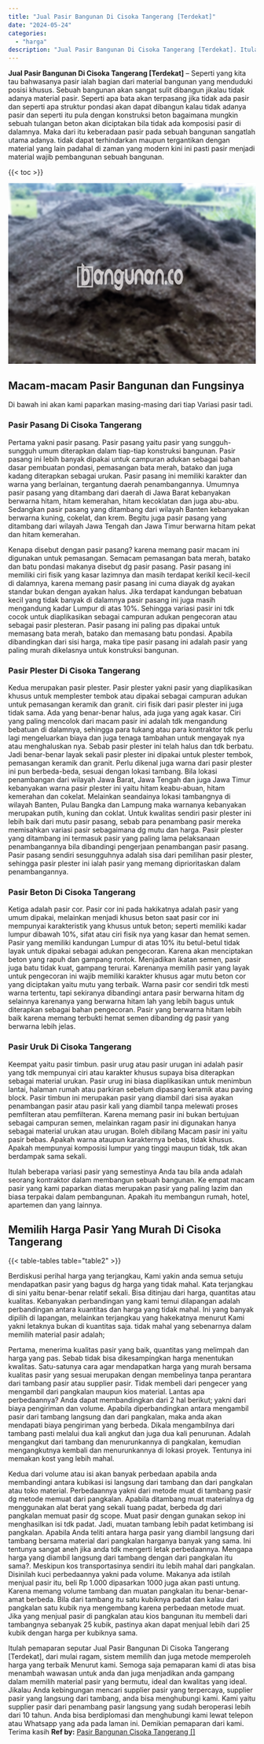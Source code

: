 ```yaml
---
title: "Jual Pasir Bangunan Di Cisoka Tangerang [Terdekat]"
date: "2024-05-24"
categories: 
  - "harga"
description: "Jual Pasir Bangunan Di Cisoka Tangerang [Terdekat]. Itulah pemaparan seputar Jual Pasir Bangunan Di Cisoka Tangerang [Terdekat], dari mulai ragam, sistem m..."
---
```


**Jual Pasir Bangunan Di Cisoka Tangerang \[Terdekat\]** – Seperti yang kita tau bahwasanya pasir ialah bagian dari material bangunan yang menduduki posisi khusus. Sebuah bangunan akan sangat sulit dibangun jikalau tidak adanya material pasir. Seperti apa bata akan terpasang jika tidak ada pasir dan seperti apa struktur pondasi akan dapat dibangun kalau tidak adanya pasir dan seperti itu pula dengan konstruksi beton bagaimana mungkin sebuah tulangan beton akan diciptakan bila tidak ada komposisi pasir di dalamnya. Maka dari itu keberadaan pasir pada sebuah bangunan sangatlah utama adanya. tidak dapat terhindarkan maupun tergantikan dengan material yang lain padahal di zaman yang modern kini ini pasti pasir menjadi material wajib pembangunan sebuah bangunan.

{{< toc >}}

![Jual Pasir Bangunan Di Cisoka Tangerang [Terdekat]](/images/jual-pasir-bangunan-38.png)

## Macam-macam Pasir Bangunan dan Fungsinya

Di bawah ini akan kami paparkan masing-masing dari tiap Variasi pasir tadi.

### Pasir Pasang Di Cisoka Tangerang

Pertama yakni pasir pasang. Pasir pasang yaitu pasir yang sungguh-sungguh umum diterapkan dalam tiap-tiap konstruksi bangunan. Pasir pasang ini lebih banyak dipakai untuk campuran adukan sebagai bahan dasar pembuatan pondasi, pemasangan bata merah, batako dan juga kadang diterapkan sebagai urukan. Pasir pasang ini memiliki karakter dan warna yang berlainan, tergantung daerah penambangannya. Umumnya pasir pasang yang ditambang dari daerah di Jawa Barat kebanyakan berwarna hitam, hitam kemerahan, hitam kecoklatan dan juga abu-abu. Sedangkan pasir pasang yang ditambang dari wilayah Banten kebanyakan berwarna kuning, cokelat, dan krem. Begitu juga pasir pasang yang ditambang dari wilayah Jawa Tengah dan Jawa Timur berwarna hitam pekat dan hitam kemerahan.

Kenapa disebut dengan pasir pasang? karena memang pasir macam ini digunakan untuk pemasangan. Semacam pemasangan bata merah, batako dan batu pondasi makanya disebut dg pasir pasang. Pasir pasang ini memiliki ciri fisik yang kasar lazimnya dan masih terdapat kerikil kecil-kecil di dalamnya, karena memang pasir pasang ini cuma diayak dg ayakan standar bukan dengan ayakan halus. Jika terdapat kandungan bebatuan kecil yang tidak banyak di dalamnya pasir pasang ini juga masih mengandung kadar Lumpur di atas 10%. Sehingga variasi pasir ini tdk cocok untuk diaplikasikan sebagai campuran adukan pengecoran atau sebagai pasir plesteran. Pasir pasang ini paling pas dipakai untuk memasang bata merah, batako dan memasang batu pondasi. Apabila dibandingkan dari sisi harga, maka tipe pasir pasang ini adalah pasir yang paling murah dikelasnya untuk konstruksi bangunan.

### Pasir Plester Di Cisoka Tangerang

Kedua merupakan pasir plester. Pasir plester yakni pasir yang diaplikasikan khusus untuk memplester tembok atau dipakai sebagai campuran adukan untuk pemasangan keramik dan granit. ciri fisik dari pasir plester ini juga tidak sama. Ada yang benar-benar halus, ada juga yang agak kasar. Ciri yang paling mencolok dari macam pasir ini adalah tdk mengandung bebatuan di dalamnya, sehingga para tukang atau para kontraktor tdk perlu lagi mengeluarkan biaya dan juga tenaga tambahan untuk mengayak nya atau menghaluskan nya. Sebab pasir plester ini telah halus dan tdk berbatu. Jadi benar-benar layak sekali pasir plester ini dipakai untuk plester tembok, pemasangan keramik dan granit. Perlu dikenal juga warna dari pasir plester ini pun berbeda-beda, sesuai dengan lokasi tambang. Bila lokasi penambangan dari wilayah Jawa Barat, Jawa Tengah dan juga Jawa Timur kebanyakan warna pasir plester ini yaitu hitam keabu-abuan, hitam kemerahan dan cokelat. Melainkan seandainya lokasi tambangnya di wilayah Banten, Pulau Bangka dan Lampung maka warnanya kebanyakan merupakan putih, kuning dan coklat. Untuk kwalitas sendiri pasir plester ini lebih baik dari mutu pasir pasang, sebab para penambang pasir mereka memisahkan variasi pasir sebagaimana dg mutu dan harga. Pasir plester yang ditambang ini termasuk pasir yang paling lama pelaksanaan penambangannya bila dibandingi pengerjaan penambangan pasir pasang. Pasir pasang sendiri sesungguhnya adalah sisa dari pemilihan pasir plester, sehingga pasir plester ini ialah pasir yang memang diprioritaskan dalam penambangannya.

### Pasir Beton Di Cisoka Tangerang

Ketiga adalah pasir cor. Pasir cor ini pada hakikatnya adalah pasir yang umum dipakai, melainkan menjadi khusus beton saat pasir cor ini mempunyai karakteristik yang khusus untuk beton; seperti memiliki kadar lumpur dibawah 10%, sifat atau ciri fisik nya yang kasar dan hemat semen. Pasir yang memiliki kandungan Lumpur di atas 10% itu betul-betul tidak layak untuk dipakai sebagai adukan pengecoran. Karena akan menciptakan beton yang rapuh dan gampang rontok. Menjadikan ikatan semen, pasir juga batu tidak kuat, gampang terurai. Karenanya memilih pasir yang layak untuk pengecoran ini wajib memiliki karakter khusus agar mutu beton cor yang diciptakan yaitu mutu yang terbaik. Warna pasir cor sendiri tdk mesti warna tertentu, tapi sekiranya dibandingi antara pasir berwarna hitam dg selainnya karenanya yang berwarna hitam lah yang lebih bagus untuk diterapkan sebagai bahan pengecoran. Pasir yang berwarna hitam lebih baik karena memang terbukti hemat semen dibanding dg pasir yang berwarna lebih jelas.

### Pasir Uruk Di Cisoka Tangerang

Keempat yaitu pasir timbun. pasir urug atau pasir urugan ini adalah pasir yang tdk mempunyai ciri atau karakter khusus supaya bisa diterapkan sebagai material urukan. Pasir urug ini biasa diaplikasikan untuk menimbun lantai, halaman rumah atau parkiran sebelum dipasang keramik atau paving block. Pasir timbun ini merupakan pasir yang diambil dari sisa ayakan penambangan pasir atau pasir kali yang diambil tanpa melewati proses pemfilteran atau pemfilteran. Karena memang pasir ini bukan bertujuan sebagai campuran semen, melainkan ragam pasir ini digunakan hanya sebagai material urukan atau urugan. Boleh dibilang Macam pasir ini yaitu pasir bebas. Apakah warna ataupun karakternya bebas, tidak khusus. Apakah mempunyai komposisi lumpur yang tinggi maupun tidak, tdk akan berdampak sama sekali.

Itulah beberapa variasi pasir yang semestinya Anda tau bila anda adalah seorang kontraktor dalam membangun sebuah bangunan. Ke empat macam pasir yang kami paparkan diatas merupakan pasir yang paling lazim dan biasa terpakai dalam pembangunan. Apakah itu membangun rumah, hotel, apartemen dan yang lainnya.

## Memilih Harga Pasir Yang Murah Di Cisoka Tangerang

{{< table-tables table="table2" >}}

Berdiskusi perihal harga yang terjangkau, Kami yakin anda semua setuju mendapatkan pasir yang bagus dg harga yang tidak mahal. Kata terjangkau di sini yaitu benar-benar relatif sekali. Bisa ditinjau dari harga, quantitas atau kualitas. Kebanyakan perbandingan yang kami temui dilapangan adalah perbandingan antara kuantitas dan harga yang tidak mahal. Ini yang banyak dipilih di lapangan, melainkan terjangkau yang hakekatnya menurut Kami yakni letaknya bukan di kuantitas saja. tidak mahal yang sebenarnya dalam memilih material pasir adalah;

Pertama, menerima kualitas pasir yang baik, quantitas yang melimpah dan harga yang pas. Sebab tidak bisa dikesampingkan harga menentukan kwalitas. Satu-satunya cara agar mendapatkan harga yang murah bersama kualitas pasir yang sesuai merupakan dengan membelinya tanpa perantara dari tambang pasir atau supplier pasir. Tidak membeli dari pengecer yang mengambil dari pangkalan maupun kios material. Lantas apa perbedaannya? Anda dapat membandingkan dari 2 hal berikut; yakni dari biaya pengiriman dan volume. Apabila diperbandingkan antara mengambil pasir dari tambang langsung dan dari pangkalan, maka anda akan mendapati biaya pengiriman yang berbeda. Dikala mengambilnya dari tambang pasti melalui dua kali angkut dan juga dua kali penurunan. Adalah mengangkut dari tambang dan menurunkannya di pangkalan, kemudian mengangkutnya kembali dan menurunkannya di lokasi proyek. Tentunya ini memakan kost yang lebih mahal.

Kedua dari volume atau isi akan banyak perbedaan apabila anda membandingi antara kubikasi isi langsung dari tambang dan dari pangkalan atau toko material. Perbedaannya yakni dari metode muat di tambang pasir dg metode memuat dari pangkalan. Apabila ditambang muat materialnya dg menggunakan alat berat yang sekali tuang padat, berbeda dg dari pangkalan memuat pasir dg scope. Muat pasir dengan gunakan sekop ini menghasilkan isi tdk padat. Jadi, muatan tambang lebih padat ketimbang isi pangkalan. Apabila Anda teliti antara harga pasir yang diambil langsung dari tambang bersama material dari pangkalan harganya banyak yang sama. Ini tentunya sangat aneh jika anda tdk mengerti letak perbedaannya. Mengapa harga yang diambil langsung dari tambang dengan dari pangkalan itu sama?. Meskipun kos transportasinya sendiri itu lebih mahal dari pangkalan. Disinilah kuci perbedaannya yakni pada volume. Makanya ada istilah menjual pasir itu, beli Rp 1.000 dipasarkan 1000 juga akan pasti untung. Karena memang volume tambang dan muatan pangkalan itu benar-benar-amat berbeda. Bila dari tambang itu satu kubiknya padat dan kalau dari pangkalan satu kubik nya mengembang karena perbedaan metode muat. Jika yang menjual pasir di pangkalan atau kios bangunan itu membeli dari tambangnya sebanyak 25 kubik, pastinya akan dapat menjual lebih dari 25 kubik dengan harga per kubiknya sama.

Itulah pemaparan seputar Jual Pasir Bangunan Di Cisoka Tangerang \[Terdekat\], dari mulai ragam, sistem memilih dan juga metode memperoleh harga yang terbaik Menurut kami. Semoga saja pemaparan kami di atas bisa menambah wawasan untuk anda dan juga menjadikan anda gampang dalam memilih material pasir yang bermutu, ideal dan kwalitas yang ideal. Jikalau Anda kebingungan mencari supplier pasir yang terpercaya, supplier pasir yang langsung dari tambang, anda bisa menghubungi kami. Kami yaitu supplier pasir dari penambang pasir langsung yang sudah beroperasi lebih dari 10 tahun. Anda bisa berdiplomasi dan menghubungi kami lewat telepon atau Whatsapp yang ada pada laman ini. Demikian pemaparan dari kami. Terima kasih
**Ref by:** [Pasir Bangunan Cisoka Tangerang []](https://id.wikipedia.org/wiki/Pasir)
